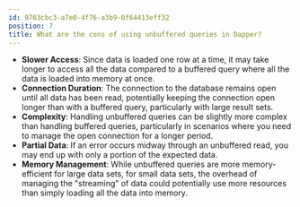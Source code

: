 ```yaml
---
id: 9763cbc3-a7e0-4f76-a3b9-0f64413eff32
position: 7
title: What are the cons of using unbuffered queries in Dapper?
---
```


- **Slower Access**: Since data is loaded one row at a time, it may take longer to access all the data compared to a buffered query where all the data is loaded into memory at once.
- **Connection Duration**: The connection to the database remains open until all data has been read, potentially keeping the connection open longer than with a buffered query, particularly with large result sets.
- **Complexity**: Handling unbuffered queries can be slightly more complex than handling buffered queries, particularly in scenarios where you need to manage the open connection for a longer period.
- **Partial Data**: If an error occurs midway through an unbuffered read, you may end up with only a portion of the expected data.
- **Memory Management**: While unbuffered queries are more memory-efficient for large data sets, for small data sets, the overhead of managing the "streaming" of data could potentially use more resources than simply loading all the data into memory.

